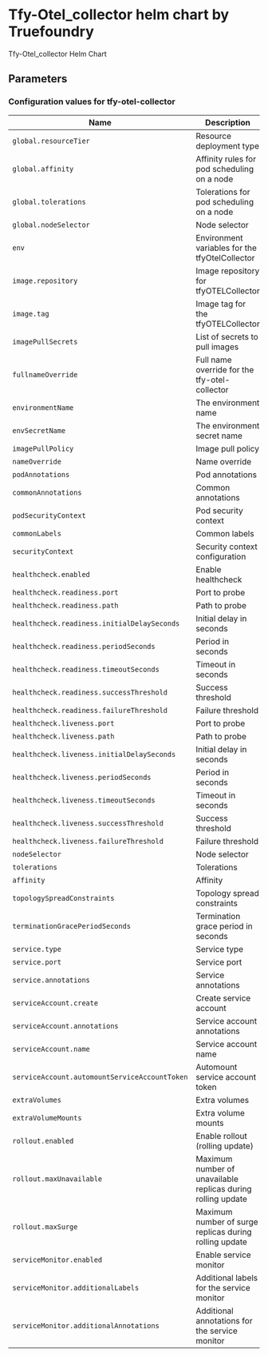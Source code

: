 # Tfy-Otel_collector helm chart by Truefoundry

Tfy-Otel_collector Helm Chart 

## Parameters

### Configuration values for tfy-otel-collector

| Name                                          | Description                                                  | Value                                                |
| --------------------------------------------- | ------------------------------------------------------------ | ---------------------------------------------------- |
| `global.resourceTier`                         | Resource deployment type                                     | `""`                                                 |
| `global.affinity`                             | Affinity rules for pod scheduling on a node                  | `{}`                                                 |
| `global.tolerations`                          | Tolerations for pod scheduling on a node                     | `[]`                                                 |
| `global.nodeSelector`                         | Node selector                                                | `{}`                                                 |
| `env`                                         | Environment variables for the tfyOtelCollector               | `{}`                                                 |
| `image.repository`                            | Image repository for tfyOTELCollector                        | `tfy.jfrog.io/tfy-private-images/tfy-otel-collector` |
| `image.tag`                                   | Image tag for the tfyOTELCollector                           | `4a9e6530ef95b22f00e41d7c63a8791537336fa3`           |
| `imagePullSecrets`                            | List of secrets to pull images                               | `[]`                                                 |
| `fullnameOverride`                            | Full name override for the tfy-otel-collector                | `""`                                                 |
| `environmentName`                             | The environment name                                         | `default`                                            |
| `envSecretName`                               | The environment secret name                                  | `""`                                                 |
| `imagePullPolicy`                             | Image pull policy                                            | `IfNotPresent`                                       |
| `nameOverride`                                | Name override                                                | `""`                                                 |
| `podAnnotations`                              | Pod annotations                                              | `{}`                                                 |
| `commonAnnotations`                           | Common annotations                                           | `{}`                                                 |
| `podSecurityContext`                          | Pod security context                                         | `{}`                                                 |
| `commonLabels`                                | Common labels                                                | `{}`                                                 |
| `securityContext`                             | Security context configuration                               | `{}`                                                 |
| `healthcheck.enabled`                         | Enable healthcheck                                           | `true`                                               |
| `healthcheck.readiness.port`                  | Port to probe                                                | `3000`                                               |
| `healthcheck.readiness.path`                  | Path to probe                                                | `/health/status`                                     |
| `healthcheck.readiness.initialDelaySeconds`   | Initial delay in seconds                                     | `30`                                                 |
| `healthcheck.readiness.periodSeconds`         | Period in seconds                                            | `10`                                                 |
| `healthcheck.readiness.timeoutSeconds`        | Timeout in seconds                                           | `1`                                                  |
| `healthcheck.readiness.successThreshold`      | Success threshold                                            | `1`                                                  |
| `healthcheck.readiness.failureThreshold`      | Failure threshold                                            | `3`                                                  |
| `healthcheck.liveness.port`                   | Port to probe                                                | `3000`                                               |
| `healthcheck.liveness.path`                   | Path to probe                                                | `/health/status`                                     |
| `healthcheck.liveness.initialDelaySeconds`    | Initial delay in seconds                                     | `600`                                                |
| `healthcheck.liveness.periodSeconds`          | Period in seconds                                            | `10`                                                 |
| `healthcheck.liveness.timeoutSeconds`         | Timeout in seconds                                           | `1`                                                  |
| `healthcheck.liveness.successThreshold`       | Success threshold                                            | `1`                                                  |
| `healthcheck.liveness.failureThreshold`       | Failure threshold                                            | `3`                                                  |
| `nodeSelector`                                | Node selector                                                | `{}`                                                 |
| `tolerations`                                 | Tolerations                                                  | `{}`                                                 |
| `affinity`                                    | Affinity                                                     | `{}`                                                 |
| `topologySpreadConstraints`                   | Topology spread constraints                                  | `{}`                                                 |
| `terminationGracePeriodSeconds`               | Termination grace period in seconds                          | `120`                                                |
| `service.type`                                | Service type                                                 | `ClusterIP`                                          |
| `service.port`                                | Service port                                                 | `4318`                                               |
| `service.annotations`                         | Service annotations                                          | `{}`                                                 |
| `serviceAccount.create`                       | Create service account                                       | `true`                                               |
| `serviceAccount.annotations`                  | Service account annotations                                  | `{}`                                                 |
| `serviceAccount.name`                         | Service account name                                         | `""`                                                 |
| `serviceAccount.automountServiceAccountToken` | Automount service account token                              | `true`                                               |
| `extraVolumes`                                | Extra volumes                                                | `[]`                                                 |
| `extraVolumeMounts`                           | Extra volume mounts                                          | `[]`                                                 |
| `rollout.enabled`                             | Enable rollout (rolling update)                              | `true`                                               |
| `rollout.maxUnavailable`                      | Maximum number of unavailable replicas during rolling update | `1`                                                  |
| `rollout.maxSurge`                            | Maximum number of surge replicas during rolling update       | `50%`                                                |
| `serviceMonitor.enabled`                      | Enable service monitor                                       | `true`                                               |
| `serviceMonitor.additionalLabels`             | Additional labels for the service monitor                    | `{}`                                                 |
| `serviceMonitor.additionalAnnotations`        | Additional annotations for the service monitor               | `{}`                                                 |
